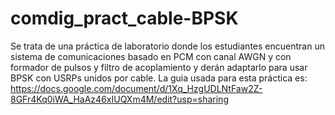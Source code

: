 # comdig_pract_cable-BPSK
Se trata de una práctica de laboratorio donde los estudiantes encuentran un sistema de comunicaciones basado en PCM con canal AWGN y con formador de pulsos y filtro de acoplamiento y derán adaptarlo para usar BPSK con USRPs unidos por cable.
La guia usada para esta práctica es: https://docs.google.com/document/d/1Xq_HzgUDLNtFaw2Z-8GFr4Kq0iWA_HaAz46xIUQXm4M/edit?usp=sharing
